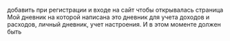 добавить при регистрации и входе на сайт чтобы открывалась страница Мой дневник на которой написана это дневник для учета доходов и расходов, личный дневник, учет настроения. И в этом моменте должен быть
